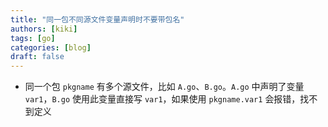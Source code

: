 ```yaml
---
title: "同一包不同源文件变量声明时不要带包名"
authors: [kiki]
tags: [go]
categories: [blog]
draft: false
---
```


- 同一个包 `pkgname` 有多个源文件，比如 `A.go`、`B.go`。`A.go` 中声明了变量 `var1`，`B.go` 使用此变量直接写 `var1`，如果使用 `pkgname.var1` 会报错，找不到定义
